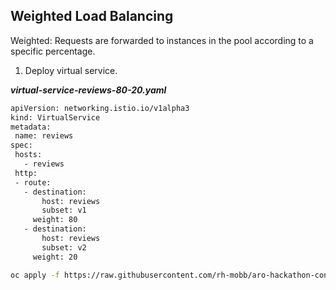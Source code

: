  ## Weighted Load Balancing

Weighted: Requests are forwarded to instances in the pool according to a specific percentage.

 1. Deploy virtual service.
 
 ***virtual-service-reviews-80-20.yaml***
 
 ```bash
 apiVersion: networking.istio.io/v1alpha3
kind: VirtualService
metadata:
  name: reviews
spec:
  hosts:
    - reviews
  http:
  - route:
    - destination:
        host: reviews
        subset: v1
      weight: 80
    - destination:
        host: reviews
        subset: v2
      weight: 20
  ```
  
  ```bash
  oc apply -f https://raw.githubusercontent.com/rh-mobb/aro-hackathon-content/main/aro-content/assets/virtual-service-reviews-80-20.yaml
  ```
  
